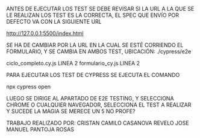 ANTES DE EJECUTAR LOS TEST SE DEBE REVISAR SI LA URL A LA QUE SE LE REALIZAN LOS TEST ES LA CORRECTA, EL SPEC QUE ENVÍO POR DEFECTO VA CON LA SIGUIENTE URL

http://127.0.0.1:5500/index.html

SE HA DE CAMBIAR POR LA URL EN LA CUAL SE ESTÉ CORRIENDO EL FORMULARIO, Y SE CAMBIA EN AMBOS TEST, UBICACIÓN:
./cypress/e2e

ciclo_completo.cy.js LINEA 2
formulario_cy.js LINEA 2

PARA EJECUTAR LOS TEST DE CYPRESS SE EJECUTA EL COMANDO

npx cypress open

LUEGO SE DIRIGE AL APARTADO DE E2E TESTING, Y SELECCIONA CHROME O CUALQUIER NAVEGADOR, SELECCIONA EL TEST A REALIZAR Y SUCEDE LA MAGIA
SE MERECE UN 5 NO PROFE?

TRABAJO REALIZADO POR:
CRISTAN CAMILO CASANOVA REVELO
JOSE MANUEL PANTOJA ROSAS
